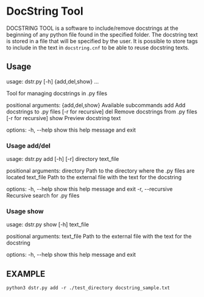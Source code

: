# DocString Tool

DOCSTRING TOOL is a software to include/remove docstrings at the beginning of any python file found in the specified folder.
The docstring text is stored in a file that will be specified by the user. It is possible to store tags to include in the text in ```docstring.cnf``` to be able to reuse docstring texts.


## Usage

usage: dstr.py [-h] {add,del,show} ...

Tool for managing docstrings in .py files

positional arguments:
  {add,del,show}  Available subcommands
    add           Add docstrings to .py files [-r for recursive]
    del           Remove docstrings from .py files [-r for recursive]
    show          Preview docstring text

options:
  -h, --help      show this help message and exit



### Usage add/del

usage: dstr.py add [-h] [-r] directory text_file

positional arguments:
  directory        Path to the directory where the .py files are located
  text_file        Path to the external file with the text for the docstring

options:
  -h, --help       show this help message and exit
  -r, --recursive  Recursive search for .py files

### Usage show

usage: dstr.py show [-h] text_file

positional arguments:
  text_file   Path to the external file with the text for the docstring

options:
  -h, --help  show this help message and exit


## EXAMPLE


``` python3 dstr.py add -r ./test_directory docstring_sample.txt  ```

